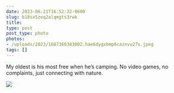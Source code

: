 ```yaml
---
date: 2023-06-21T16:52:32-0600
slug: b10sx5zeq2alqmgts3rwk
title: 
type: post
post_type: photo
photos:
- /uploads/2023/1687366343002.hae6dygxbmp6caznvu27s.jpeg
tags: []
---
```

My oldest is his most free when he’s camping. No video games, no complaints, just connecting with nature.


![](/uploads/2023/1687366343002.hae6dygxbmp6caznvu27s.jpeg)


